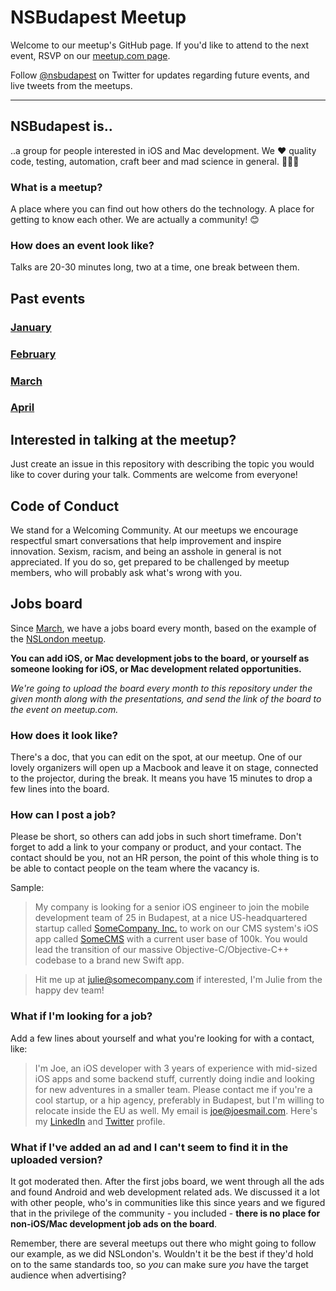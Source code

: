 # NSBudapest Meetup

Welcome to our meetup's GitHub page. If you'd like to attend to the next event, RSVP on our [meetup.com page](http://www.meetup.com/NSBudapest/).

Follow [@nsbudapest](https://twitter.com/nsbudapest) on Twitter for updates regarding future events, and live tweets from the meetups.


----------
## NSBudapest is..

..a group for people interested in iOS and Mac development. We :heart: quality code, testing, automation, craft beer and mad science in general. :rocket::rocket::rocket:

### What is a meetup?

A place where you can find out how others do the technology. A place for getting to know each other. We are actually a community! :blush:

### How does an event look like?

Talks are 20-30 minutes long, two at a time, one break between them.

## Past events

### [January](https://github.com/NSBudapest/NSBudapestMeetup/blob/master/presentations/January/January.md)

### [February](https://github.com/NSBudapest/NSBudapestMeetup/blob/master/presentations/February/February.md)

### [March](https://github.com/NSBudapest/NSBudapestMeetup/blob/master/presentations/March/March.md)

### [April](https://github.com/NSBudapest/NSBudapestMeetup/blob/master/presentations/April/April.md)

## Interested in talking at the meetup?

Just create an issue in this repository with describing the topic you would like to cover during your talk. Comments are welcome from everyone!

## Code of Conduct

We stand for a Welcoming Community. At our meetups we encourage respectful smart conversations that help improvement and inspire innovation. Sexism, racism, and being an asshole in general is not appreciated. If you do so, get prepared to be challenged by meetup members, who will probably ask what's wrong with you.

## Jobs board

Since [March](https://github.com/NSBudapest/NSBudapestMeetup/blob/master/presentations/March/jobs.md), we have a jobs board every month, based on the example of the [NSLondon meetup](http://www.meetup.com/NSLondon/).

**You can add iOS, or Mac development jobs to the board, or yourself as someone looking for iOS, or Mac development related opportunities.**

*We're going to upload the board every month to this repository under the given month along with the presentations, and send the link of the board to the event on meetup.com.*

### How does it look like?

There's a doc, that you can edit on the spot, at our meetup. One of our lovely organizers will open up a Macbook and leave it on stage, connected to the projector, during the break. It means you have 15 minutes to drop a few lines into the board.

### How can I post a job?

Please be short, so others can add jobs in such short timeframe. Don't forget to add a link to your company or product, and your contact. The contact should be you, not an HR person, the point of this whole thing is to be able to contact people on the team where the vacancy is.

Sample:

> My company is looking for a senior iOS engineer to join the mobile development team of 25 in Budapest, at a nice US-headquartered startup called [SomeCompany, Inc.]() to work on our CMS system's iOS app called [SomeCMS]() with a current user base of 100k. You would lead the transition of our massive Objective-C/Objective-C++ codebase to a brand new Swift app.

> Hit me up at [julie@somecompany.com]() if interested, I'm Julie from the happy dev team!

### What if I'm looking for a job?

Add a few lines about yourself and what you're looking for with a contact, like:

> I'm Joe, an iOS developer with 3 years of experience with mid-sized iOS apps and some backend stuff, currently doing indie and looking for new adventures in a smaller team. Please contact me if you're a cool startup, or a hip agency, preferably in Budapest, but I'm willing to relocate inside the EU as well. My email is [joe@joesmail.com](). Here's my [LinkedIn]() and [Twitter]() profile.

### What if I've added an ad and I can't seem to find it in the uploaded version?

It got moderated then. After the first jobs board, we went through all the ads and found Android and web development related ads. We discussed it a lot with other people, who's in communities like this since years and we figured that in the privilege of the community - you included - **there is no place for non-iOS/Mac development job ads on the board**.

Remember, there are several meetups out there who might going to follow our example, as we did NSLondon's. Wouldn't it be the best if they'd hold on to the same standards too, so _you_ can make sure _you_ have the target audience when advertising?
